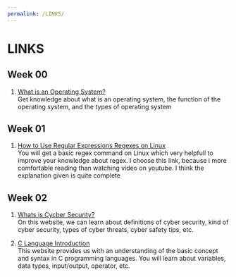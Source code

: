 ```yaml
---
permalink: /LINKS/
---
```


# LINKS

## Week 00
1. [What is an Operating System?](https://whatis.techtarget.com/definition/operating-system-OS)<br>
Get knowledge about what is an operating system, the function of the operating system, and the types of operating system

## Week 01
1. [How to Use Regular Expressions Regexes on Linux](https://www.howtogeek.com/661101/how-to-use-regular-expressions-regexes-on-linux/)<br>
You will get a basic regex command on Linux which very helpfull to improve your knowledge about regex. I choose this link, because i more comfortable reading than watching video on youtube. I think the explanation given is quite complete

## Week 02
1. [Whats is Cycber Security?](https://www.kaspersky.com/resource-center/definitions/what-is-cyber-security)<br>
On this website, we can learn about definitions of cyber security, kind of cyber security, types of cyber threats, cyber safety tips, etc.

2. [C Language Introduction](https://www.geeksforgeeks.org/c-programming-language/#Basics)<br>
This website provides us with an understanding of the basic concept and syntax in C programming languages. You will learn about variables, data types, input/output, operator, etc.

